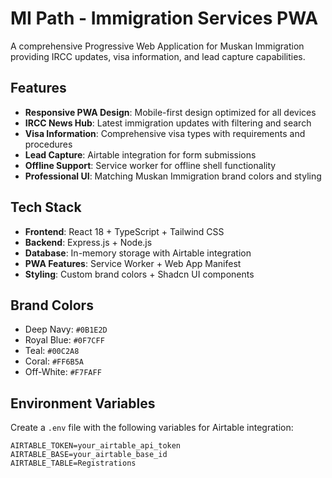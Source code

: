 # MI Path - Immigration Services PWA

A comprehensive Progressive Web Application for Muskan Immigration providing IRCC updates, visa information, and lead capture capabilities.

## Features

- **Responsive PWA Design**: Mobile-first design optimized for all devices
- **IRCC News Hub**: Latest immigration updates with filtering and search
- **Visa Information**: Comprehensive visa types with requirements and procedures
- **Lead Capture**: Airtable integration for form submissions
- **Offline Support**: Service worker for offline shell functionality
- **Professional UI**: Matching Muskan Immigration brand colors and styling

## Tech Stack

- **Frontend**: React 18 + TypeScript + Tailwind CSS
- **Backend**: Express.js + Node.js
- **Database**: In-memory storage with Airtable integration
- **PWA Features**: Service Worker + Web App Manifest
- **Styling**: Custom brand colors + Shadcn UI components

## Brand Colors

- Deep Navy: `#0B1E2D`
- Royal Blue: `#0F7CFF`
- Teal: `#00C2A8`
- Coral: `#FF6B5A`
- Off-White: `#F7FAFF`

## Environment Variables

Create a `.env` file with the following variables for Airtable integration:

```env
AIRTABLE_TOKEN=your_airtable_api_token
AIRTABLE_BASE=your_airtable_base_id
AIRTABLE_TABLE=Registrations

